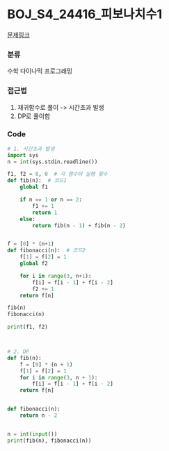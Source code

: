 # BOJ_S4_24416_피보나치수1

[문제링크](https://www.acmicpc.net/problem/24416)


### 분류

수학
다이나믹 프로그래밍


### 접근법
1. 재귀함수로 풀이 -> 시간초과 발생
2. DP로 풀이함


### Code
```python
# 1. 시간초과 발생
import sys
n = int(sys.stdin.readline())

f1, f2 = 0, 0  # 각 함수의 실행 횟수
def fib(n):  # 코드1
    global f1

    if n == 1 or n == 2:
        f1 += 1
        return 1
    else:
        return fib(n - 1) + fib(n - 2)


f = [0] * (n+1)
def fibonacci(n):  # 코드2
    f[1] = f[2] = 1
    global f2

    for i in range(3, n+1):
        f[i] = f[i - 1] + f[i - 2]
        f2 += 1
    return f[n]

fib(n)
fibonacci(n)

print(f1, f2)



# 2. DP
def fib(n):
    f = [0] * (n + 1)
    f[1] = f[2] = 1
    for i in range(3, n + 1):
        f[i] = f[i - 1] + f[i - 2]
    return f[n]


def fibonacci(n):
    return n - 2


n = int(input())
print(fib(n), fibonacci(n))
```